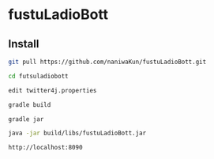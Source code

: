 # fustuLadioBott

## Install

```bash
git pull https://github.com/naniwaKun/fustuLadioBott.git

cd futsuladiobott

edit twitter4j.properties

gradle build

gradle jar

java -jar build/libs/fustuLadioBott.jar

http://localhost:8090
```
